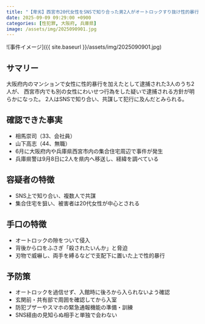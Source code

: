 ```yaml
---
title: "【卑劣】西宮市20代女性をSNSで知り合った男2人がオートロックすり抜け性的暴行事件【逮捕へ】"
date: 2025-09-09 09:29:00 +0900
categories: [性犯罪, 大阪府, 兵庫県]
image: /assets/img/2025090901.jpg
---
```

![事件イメージ]({{ site.baseurl }}/assets/img/2025090901.jpg)

## サマリー
大阪府内のマンションで女性に性的暴行を加えたとして逮捕された3人のうち2人が、
西宮市内でも別の女性にわいせつ行為をした疑いで逮捕される方針が明らかになった。
2人はSNSで知り合い、共謀して犯行に及んだとみられる。
<!--more-->

## 確認できた事実
- 相馬崇司（33、会社員）
- 山下高志（44、無職）
- 6月に大阪府内や兵庫県西宮市内の集合住宅周辺で事件が発生
- 兵庫県警は9月8日に2人を県内へ移送し、経緯を調べている

## 容疑者の特徴
- SNS上で知り合い、複数人で共謀
- 集合住宅を狙い、被害者は20代女性が中心とされる

## 手口の特徴
- オートロックの隙をついて侵入
- 背後から口をふさぎ「殺されたいんか」と脅迫
- 刃物で威嚇し、両手を縛るなどで支配下に置いた上で性的暴行

## 予防策
- オートロックを過信せず、入館時に後ろから入られないよう確認
- 玄関前・共有部で周囲を確認してから入室
- 防犯ブザーやスマホの緊急通報機能の準備・訓練
- SNS経由の見知らぬ相手と単独で会わない
